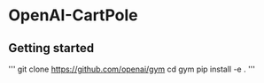# OpenAI-CartPole
## Getting started
'''
  git clone https://github.com/openai/gym
  cd gym
  pip install -e .
'''
